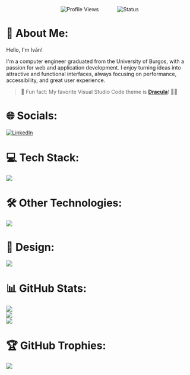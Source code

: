<div align="center" style="display: flex; align-items: center; justify-content: center; gap: 50px;">
  <img src="https://komarev.com/ghpvc/?username=ivaanesteepar&color=blueviolet" alt="Profile Views" />
  <img src="https://img.shields.io/badge/Status-%F0%9F%9A%80%20Coding-blueviolet?style=flat" alt="Status" />
</div>

# 💫 About Me:
<p>Hello, I'm Iván!</p>
<p>I'm a computer engineer graduated from the University of Burgos, with a passion for web and application development. I enjoy turning ideas into attractive and functional interfaces, always focusing on performance, accessibility, and great user experience.</p>

<blockquote>
  🎨 Fun fact: My favorite Visual Studio Code theme is 
  <a href="https://draculatheme.com/visual-studio-code" target="_blank" rel="noopener noreferrer"><strong>Dracula</strong></a>! 🧛‍♂️
</blockquote>

# 🌐 Socials:
<p>
  <a href="https://www.linkedin.com/in/iv%C3%A1n-est%C3%A9par-a95206233/" target="_blank">
    <img src="https://skillicons.dev/icons?i=linkedin" title="LinkedIn" alt="LinkedIn" />
  </a>
</p>

# 💻 Tech Stack:
<p>
  <img src="https://skillicons.dev/icons?i=java,kotlin,html,css,js,python,php,postgresql,c" />
</p>

# 🛠️ Other Technologies:
<p>
  <img src="https://skillicons.dev/icons?i=git,firebase,androidstudio,idea,vscode,gitlab,github" />
</p>

# 🎨 Design:
<p>
  <img src="https://skillicons.dev/icons?i=figma" />
</p>


# 📊 GitHub Stats:
![](https://github-readme-stats.vercel.app/api?username=ivaanesteepar&theme=midnight-purple&hide_border=false&include_all_commits=false&count_private=false)<br/>
![](https://github-readme-streak-stats.herokuapp.com/?user=ivaanesteepar&theme=midnight-purple&hide_border=false)<br/>
![](https://github-readme-stats.vercel.app/api/top-langs/?username=ivaanesteepar&theme=midnight-purple&hide_border=false&include_all_commits=false&count_private=false&layout=compact)

# 🏆 GitHub Trophies:
![](https://github-profile-trophy.vercel.app/?username=ivaanesteepar&theme=radical&no-frame=false&no-bg=false&margin-w=4)

